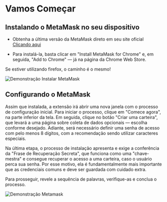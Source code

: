 # Vamos Começar


## Instalando o MetaMask no seu dispositivo


- Obtenha a última versão da MetaMask direto em seu site oficial <a href='https://metamask.io/download/' target='_blank'>Clicando aqui</a> 

- Para instalá-la, basta clicar em "Install MetaMask for Chrome" e, em seguida, "Add to Chrome" — já na página da Chrome Web Store. 

Se estiver utilizando firefox, o caminho é o mesmo!

![Demonstração Instalar MetaMask](https://img.ibxk.com.br/2022/05/03/meta-03164406629500.gif)

## Configurando o MetaMask

Assim que instalada, a extensão irá abrir uma nova janela com o processo de configuração inicial. Para iniciar o processo, clique em "Comece agora", na parte inferior da tela. Em seguida, clique no botão "Criar uma carteira", que levará a uma página sobre coleta de dados opcionais — escolha conforme desejado. Adiante, será necessário definir uma senha de acesso com pelo menos 8 dígitos, com a recomendação sendo utilizar caracteres especiais.

Na última etapa, o processo de instalação apresenta e exige a conferência da "Frase de Recuperação Secreta", que funciona como uma "chave-mestra" e consegue recuperar o acesso a uma carteira, caso o usuário perca sua senha. Por esse motivo, ela é fundamentalmente mais importante que as credenciais comuns e deve ser guardada com cuidado extra.

Para prosseguir, revele a sequência de palavras, verifique-as e conclua o processo.

![Demonstração Metamask](https://img.ibxk.com.br/2022/05/03/metamask-03164654098502.jpg?ims=704x)